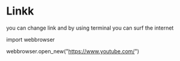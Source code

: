 # Linkk
you can change link and by using terminal you can surf the internet

import webbrowser

webbrowser.open_new("https://www.youtube.com/")

